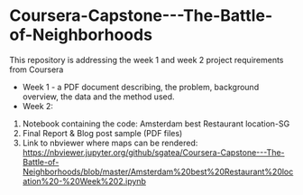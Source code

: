 # Coursera-Capstone---The-Battle-of-Neighborhoods

This repository is addressing the week 1 and week 2 project requirements from Coursera

* Week 1 - a PDF document describing, the problem, background overview, the data and the method used.
* Week 2:
1. Notebook containing the code: Amsterdam best Restaurant location-SG
2. Final Report & Blog post sample (PDF files)
3. Link to nbviewer where maps can be rendered: https://nbviewer.jupyter.org/github/sgatea/Coursera-Capstone---The-Battle-of-Neighborhoods/blob/master/Amsterdam%20best%20Restaurant%20location%20-%20Week%202.ipynb



